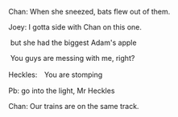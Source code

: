 Chan: When she sneezed, bats flew out of them.

Joey: I gotta side with Chan on this one.

​	but she had the biggest Adam's apple

​	You guys are messing with me, right?

Heckles:　You are stomping

Pb: go into the light, Mr Heckles

Chan: Our trains are on the same track.